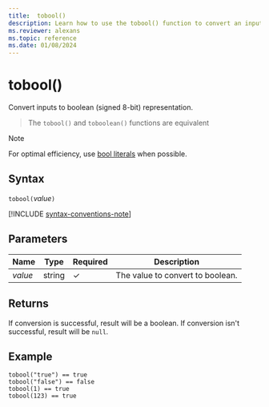 ```yaml
---
title:  tobool()
description: Learn how to use the tobool() function to convert an input to a boolean representation.
ms.reviewer: alexans
ms.topic: reference
ms.date: 01/08/2024
---
```

# tobool()

Convert inputs to boolean (signed 8-bit) representation.

> The `tobool()` and `toboolean()` functions are equivalent

> [!NOTE]
> For optimal efficiency, use [bool literals](../query/scalar-data-types/bool.md#literals) when possible.

## Syntax

`tobool(`*value*`)`

[!INCLUDE [syntax-conventions-note](../../includes/syntax-conventions-note.md)]

## Parameters

| Name | Type | Required | Description |
|--|--|--|--|
| *value* | string | &check; | The value to convert to boolean.|

## Returns

If conversion is successful, result will be a boolean.
If conversion isn't successful, result will be `null`.

## Example

```kusto
tobool("true") == true
tobool("false") == false
tobool(1) == true
tobool(123) == true
```

